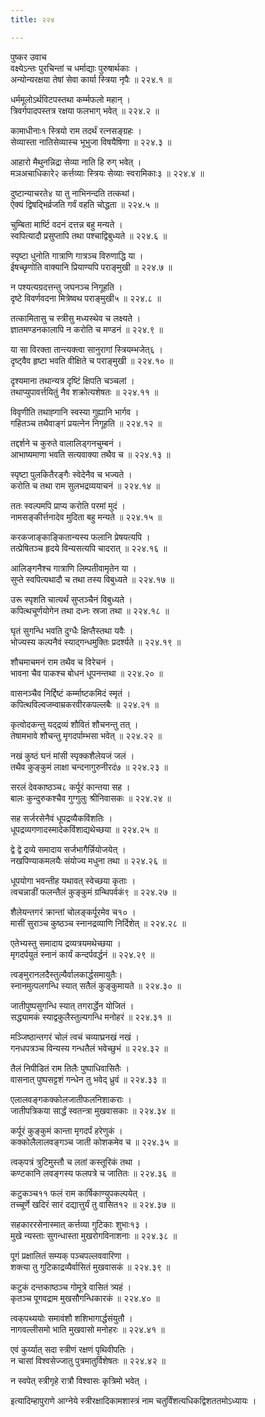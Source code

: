 ```yaml
---
title: २२४

---
```

पुष्कर उवाच  
वक्ष्येऽन्तः पुरचिन्तां च धर्माद्याः पुरुषार्थकाः ।  
अन्योन्यरक्षया तेषां सेवा कार्या स्त्रिया नृपैः ॥ २२४.१ ॥  
  
धर्ममूलोऽर्थविटपस्तथा कर्म्मफलो महान् ।  
त्रिवर्गपादपस्तत्र रक्षया फलभाग्‌ भवेत् ॥ २२४.२ ॥  
  
कामाधीनाः१ स्त्रियो राम तदर्थं रत्नसङ्‌ग्रहः ।  
सेव्यास्ता नातिसेव्यास्च भूभुजा विषयैषिणा ॥ २२४.३ ॥  
  
आहारो मैथुनन्निद्रा सेव्या नाति हि रुग्‌ भवेत् ।  
मञअचाधिकारे२ कर्त्तव्याः स्त्रियः सेव्याः स्वरामिकाः३ ॥ २२४.४ ॥  
  
दुष्टान्याचरते४ या तु नाभिनन्दति तत्कथां।  
ऐक्यं द्विषद्भिर्व्रजति गर्वं वहति चोद्धता ॥ २२४.५ ॥  
  
चुम्बिता मार्ष्टि वदनं दत्तन्न बहु मन्यते ।  
स्वपित्यादौ प्रसुप्तापि तथा पश्चाद्विबुध्यते ॥ २२४.६ ॥  
  
स्पृष्टा धुनोति गात्राणि गात्रञ्च विरुणाद्धि या ।  
ईषच्छृणोति वाक्यानि प्रियाण्यपि पराङ्‌मुखी ॥ २२४.७ ॥  
  
न पश्यत्यग्रदत्तन्तु जघनञ्च निगूहति ।  
दृष्टे विवर्णवदना मित्रेष्वथ पराङ्मुखी५ ॥ २२४.८ ॥  
  
तत्कामितासु च स्त्रीसु मध्यस्थेव च लक्ष्यते ।  
ज्ञातमण्डनकालापि न करोति च मण्डनं ॥ २२४.९ ॥  
  
या सा विरक्ता तान्त्यक्त्वा सानुरागां स्त्रियम्भजेत्६ ।  
दृष्ट्वैव हृष्टा भवति वीक्षिते च पराङ्‌मुखी ॥ २२४.१० ॥  
  
दृश्यमाना तथान्यत्र दृष्टिं क्षिपति चञ्चलां ।  
तथाप्युपावर्त्तयितुं नैव शक्रोत्यशेषतः ॥ २२४.११ ॥  
  
विवृणीति तथाह्गानि स्वस्या गुह्यानि भार्गव ।  
गहितञ्च तथैवाङ्गं प्रयत्नेन निगूहति ॥ २२४.१२ ॥  
  
तद्दर्शने च कुरुते वालालिड्गनचुम्बनं ।  
आभाष्यमाणा भवति सत्यवाक्या तथैव च ॥ २२४.१३ ॥  
  
स्पृष्टा पुलकितैरङ्गैः स्वेदेनैव च भज्यते ।  
करोति च तथा राम सुलभद्रव्ययाचनं ॥ २२४.१४ ॥  
  
ततः स्वल्पमपि प्राप्य करोति परमां मुदं ।  
 नामसङ्कीर्त्तनादेव मुदिता बहु मन्यते ॥ २२४.१५ ॥  
  
करकजाङ्काङ्कितान्यस्य फलानि प्रेषयत्यपि ।  
तत्प्रेषितञ्च हृदये विन्यसत्यपि चादरात् ॥ २२४.१६ ॥  
  
आलिङ्गनैश्च गात्राणि लिम्पतीवामृतेन या ।  
सुप्ते स्वपित्यथादौ च तथा तस्य विबुध्यते ॥ २२४.१७ ॥  
  
उरू स्पृशति चात्यर्थं सुप्तञ्चैनं विबुध्यते ।  
कपित्थचूर्णयोगेन तथा दध्नः स्रजा तथा ॥ २२४.१८ ॥  
  
घृतं सुगन्धि भवति दुग्धैः क्षिप्तैस्तथा यवैः ।  
भोज्यस्य कल्पनैवं स्याद्‌गन्धमुक्तिः प्रदर्श्यते ॥ २२४.१९ ॥  
  
शौचमाचमनं राम तथैव च विरेचनं ।  
भावना चैव पाकश्च बोधनं धूपनन्तथा ॥ २२४.२० ॥  
  
वासनञ्चैव निर्द्दिष्टं कर्म्माष्टकमिदं स्मृतं ।  
कपित्थविल्वजम्वाम्रकरवीरकपल्लबैः ॥ २२४.२१ ॥  
  
कृत्वोदकन्तु यद्‌द्रव्यं शौवितं शौचनन्तु तत् ।  
तेषामभावे शौचन्तु मृगदर्पाम्भसा भवेत् ॥ २२४.२२ ॥  
  
नखं कुष्ठं घनं मांसी स्पृक्कशैलेयजं जलं ।  
तथैव कुङ्कुमं लाक्षा चन्दनागुरुनीरदं७ ॥ २२४.२३ ॥  
  
सरलं देवकाष्ठञ्च८ कर्पूरं कान्तया सह ।  
बालः कुन्दुरुकश्चैव गुग्गुलुः श्रीनिवासकः ॥ २२४.२४ ॥  
  
सह सर्जरसेनैवं धूपद्रव्यैकविंशतिः ।  
धूपद्रव्यगणादस्मादेकविंशाद्यथेच्छया ॥ २२४.२५ ॥  
  
द्वे द्वे द्रव्ये समादाय सर्जभागैर्न्नियोजयेत् ।  
नखपिण्याकमलयैः संयोज्य मधुना तथा ॥ २२४.२६ ॥  
  
धूपयोगा भवन्तीह यथावत् स्वेच्छया कृताः ।  
त्वचन्नाडीं फलन्तैलं कुङ्कुमं ग्रन्थिपर्वकं९ ॥ २२४.२७ ॥  
  
शैलेयन्तगरं क्रान्तां चोलङ्कर्पूरमेव च१० ।  
मासीं सुराञ्च कुष्ठञ्च स्नानद्रव्याणि निर्दिशेत् ॥ २२४.२८ ॥  
  
एतेभ्यस्तु समादाय द्रव्यत्रयमथेच्छया ।  
मृगदर्पयुतं स्नानं कार्यं कन्दर्पवर्द्धनं ॥ २२४.२९ ॥  
  
त्वङ्‌मुरानलदैस्तुल्यैर्वालकार्द्धसमायुतैः।  
स्नानमुत्पलगन्धि स्यात् सतैलं कुङ्कुमायते ॥ २२४.३० ॥  
  
जातीपुष्पसुगन्धि स्यात् तगरार्द्धेन योजितं ।  
सद्ध्यामकं स्याद्वकुलैस्तुल्यगन्धि मनोहरं ॥ २२४.३१ ॥  
  
मञ्जिष्ठान्तगरं चोलं त्वचं चव्याघ्रनखं नखं ।  
गनधपत्रञ्च विन्यस्य गन्धतैलं भवेच्छुभं ॥ २२४.३२ ॥  
  
तैलं निपीडितं राम तिलैः पुष्पाधिवासितैः ।  
वासनात् पुष्पसट्टशं गन्धेन तु भवेद् ध्रुवं ॥ २२४.३३ ॥  
  
एलालवङ्गकक्कोलजातीफलनिशाकराः ।  
जातीपत्रिकया सार्द्धं स्वतन्त्रा मुखवासकाः ॥ २२४.३४ ॥  
  
कर्पूरं कुङ्कुमं कान्ता मृगदर्पं हरेणुकं ।  
कक्कोलैलालवङ्गञ्च जाती कोशकमेव च ॥ २२४.३५ ॥  
  
त्वक्‌पत्रं त्रुटिमुस्तौ च लतां कस्तूरिकं तथा ।  
कण्टकानि लवङ्गस्य फलपत्रे च जातितः ॥ २२४.३६ ॥  
  
कटुकञ्च११ फलं राम कार्षिकाण्युपकल्पयेत् ।  
तच्चूर्णे खदिरं सारं दद्यात्तुर्यं तु वासित१२ ॥ २२४.३७ ॥  
  
सहकाररसेनास्मात् कर्त्तव्या गुटिकाः शुभाः१३ ।  
मुखे न्यस्ताः सुगन्धास्ता मुखरोगविनाशनाः ॥ २२४.३८ ॥  
  
पूगं प्रक्षालितं सम्यक् पञ्चपल्लववारिणा ।  
शक्त्या तु गुटिकाद्रव्यैर्वासितं मुखवासकं ॥ २२४.३९ ॥  
  
कटुकं दन्तकाष्ठञ्च गोमूत्रे वासितं त्र्यहं ।  
कृतञ्च पूगवद्राम मुखसौगन्धिकारकं ॥ २२४.४० ॥  
  
त्वक्‌पथ्ययोः समावंशौ शशिभागार्द्धसंयुतौ ।  
नागवल्लीसमो भाति मुखवासो मनोहरः ॥ २२४.४१ ॥  
  
एवं कुर्य्यात् सदा स्त्रीणं रक्षणं पृथिवीपतिः ।  
न चासां विश्वसेज्जातु पुत्रमातुर्विशेषतः ॥ २२४.४२ ॥  
  
न स्वपेत् स्त्रीगृहे रात्रौ विश्वासः कृत्रिमो भवेत् ।  
  
इत्यादिम्हापुराणे आग्नेये स्त्रीरक्षादिकामशास्त्रं नाम चतुर्विंशत्यधिकद्विशततमोऽध्यायः ।